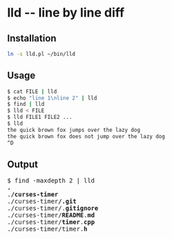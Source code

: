 lld -- line by line diff
========================

Installation
------------
```bash
ln -s lld.pl ~/bin/lld
```

Usage
-----

```bash
$ cat FILE | lld
$ echo "line 1\nline 2" | lld
$ find | lld
$ lld < FILE
$ lld FILE1 FILE2 ...
$ lld
the quick brown fox jumps over the lazy dog
the quick brown fox does not jump over the lazy dog
^D
```

Output
------

<pre>
$ find -maxdepth 2 | lld
<b>.</b>
.<b>/curses-timer</b>
./curses-timer<b>/.git</b>
./curses-timer/.<b>gitignore</b>
./curses-timer/<b>README</b>.<b>md</b>
./curses-timer/<b>timer</b>.<b>cpp</b>
./curses-timer/timer.<b>h</b>
</pre>